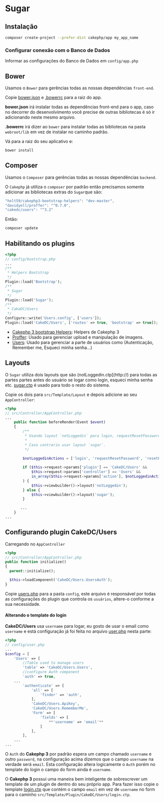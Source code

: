 # Sugar

## Instalação
```bash
composer create-project --prefer-dist cakephp/app my_app_name
```

### Configurar conexão com o Banco de Dados
Informar as configurações do Banco de Dados em `config/app.php`

## Bower
Usamos o `Bower` para gerências todas as nossas dependências `front-end`.

Copie [bower.json](http://) e [.bowerrc](http://) para a raiz do app.

**bower.json** irá instalar todas as dependências front-end para o app, caso no decorrer do desenvolvimento você precise de outras bibliotecas é só ir adicionando neste mesmo arquivo.

**.bowerrc** irá dizer ao `bower` para instalar todas as bibliotecas na pasta `webroot/lib` em vez de instalar no caminho padrão.

Vá para a raiz do seu aplicativo e:

```bash
bower install
```

## Composer
Usamos o `Composer` para gerências todas as nossas dependências `backend`.

O `Cakephp` já utiliza o `composer` por padrão então precisamos somente adicionar as bibliotecas extras do `Sugar`que são:

```javascript
"holt59/cakephp3-bootstrap-helpers": "dev-master",
"davidyell/proffer": "^0.7.0",
"cakedc/users": "^3.2"
```

Então:

```bash
composer update
```

## Habilitando os plugins
```php
<?php
// config/bootstrap.php
...
/**
 * Helpers Bootstrap
 */
Plugin::load('Bootstrap');
/**
 * Sugar
 */
Plugin::load('Sugar');
/**
 * CakeDC/Users
 */
Configure::write('Users.config', ['users']);
Plugin::load('CakeDC/Users', ['routes' => true, 'bootstrap' => true]);
```

- [Cakephp 3 bootstrap Helpers](https://github.com/Holt59/cakephp3-bootstrap-helpers): Helpers de Cakephp 3
- [Proffer](https://github.com/davidyell/CakePHP3-Proffer): Usado para gerenciar upload e manipulação  de imagens.
- [Users](https://github.com/CakeDC/users): Usado para gerenciar a parte de usuários como (Autenticação, Remember me, Esqueci minha senha...)

## Layouts
O `Sugar` utiliza dois layouts que são (notLoggedin.ctp](http://) para todas as partes partes antes do usuário se logar como login, esqueci minha senha etc. [sugar.ctp](http://) é usado para todo o resto do sistema.

Copie os dois para `src/Template/Layout` e depois adicione ao seu `AppController`:

```php
<?php
// src/Controller/AppController.php
...
    public function beforeRender(Event $event)
    {
        /**
         * Usando layout `notLoggedin` para login, requestResetPassword e resetPassword.
         *
         * Caso contrario usar layout `sugar`.
         */

        $notLoggedinActions = ['login', 'requestResetPassword', 'resetPassword'];
        
        if ($this->request->params['plugin'] == 'CakeDC/Users' &&
            $this->request->params['controller'] == 'Users' &&
            in_array($this->request->params['action'], $notLoggedinActions)
        ) {
            $this->viewbuilder()->layout('notLoggedin');
        } else {
            $this->viewbuilder()->layout('sugar');
        }

       ...
    }
...
```

## Configurando plugin CakeDC/Users
Carregando no `AppController`

```php
<?php
// src/Controller/AppController.php
public function initialize()
{
  parent::initialize();

  $this->loadComponent('CakeDC/Users.UsersAuth');
}
```


Copie [users.php](http://) para a pasta `config`, este arquivo é responsável por todas as configurações do plugin que controla os `usuários`, altere-o conforme a sua necessidade.

#### Alterando o template do login
**CakeDC/Users** usa `username` para logar, eu gosto de usar o email como `username` e está configuração já foi feita no arquivo [user.php](http://) nesta parte:

```php
<?php
// config/user.php
...
$config = [
    'Users' => [
        //Table used to manage users
        'table' => 'CakeDC/Users.Users',
        //configure Auth component
        'auth' => true,
    ...
        'authenticate' => [
            'all' => [
                'finder' => 'auth',
            ],
            'CakeDC/Users.ApiKey',
            'CakeDC/Users.RememberMe',
            'Form' => [
                'fields' => [
                    **'username' => 'email'**
                ]
            ],
        ],
    ...
...

```

O `Auth` do **Cakephp 3** por padrão espera um campo chamado `username` e outro `password`, na configuração acima dizemos que o campo `username` na verdade será `email`. Esta configuração altera logicamente o `Auth` porém no template do login o campo do form ainda é `username`.

O **Cakephp 3** possui uma maneira bem inteligente de sobrescrever um template de um plugin de dentro do seu próprio app. Para fazer isso copie o template [login.ctp](http://) que contém o campo `email` em vez de `username` no form para o caminho `src/Template/Plugin/CakeDC/Users/login.ctp`.